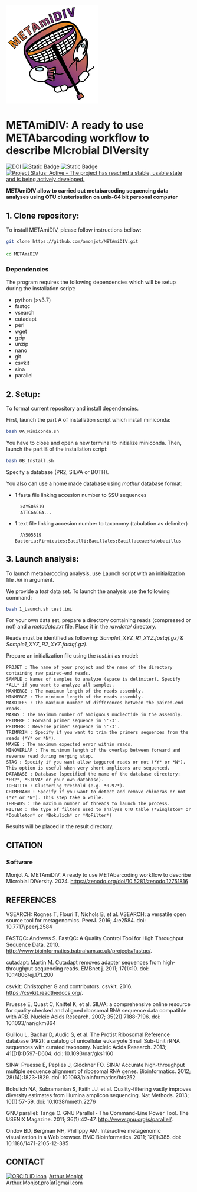 <img src="logo_METAmiDIV.png" alt="drawing" width="250"/>

# **METAmiDIV: A ready to use METAbarcoding workflow to describe MIcrobial DIVersity**

[![DOI](https://zenodo.org/badge/DOI/10.5281/zenodo.12751816.svg)](https://zenodo.org/doi/10.5281/zenodo.12751816)
![Static Badge](https://img.shields.io/badge/License-Creative%20Commons%20Attribution%204.0%20International-orange)
![Static Badge](https://img.shields.io/badge/Code-Shell-8A2BE2)
[![Project Status: Active - The project has reached a stable, usable state and is being actively developed.](http://www.repostatus.org/badges/latest/active.svg)](http://www.repostatus.org/#active)

**METAmiDIV allow to carried out metabarcoding sequencing data analyses using OTU clusterisation on unix-64 bit personal computer**

## **1. Clone repository:**

To install METAmiDIV, please follow instructions bellow:

```bash
git clone https://github.com/amonjot/METAmiDIV.git

cd METAmiDIV
```

### **Dependencies**
The program requires the following dependencies which will be setup during the installation script:
- python (>v3.7)
- fastqc
- vsearch
- cutadapt
- perl
- wget
- gzip
- unzip
- nano
- git
- csvkit
- sina
- parallel

## **2. Setup:**

To format current repository and install dependencies. 

First, launch the part A of installation script which install miniconda:

```bash
bash 0A_Miniconda.sh
```

You have to close and open a new terminal to initialize miniconda. Then, launch the part B of the installation script: 

```bash
bash 0B_Install.sh
```

Specify a database (PR2, SILVA or BOTH).

You also can use a home made database using *mothur* database format:

- 1 fasta file linking accesion number to SSU sequences

        >AY505519
        ATTCGACGA...
        
- 1 text file linking accesion number to taxonomy (tabulation as delimiter)

        AY505519    Bacteria;Firmicutes;Bacilli;Bacillales;Bacillaceae;Halobacillus

## **3. Launch analysis:**

To launch metabarcoding analysis, use Launch script with an initialization file *.ini* in argument.

We provide a *test* data set. To launch the analysis use the following command:

```bash
bash 1_Launch.sh test.ini
```

For your own data set, prepare a directory containing reads (compressed or not) and a *metadata.txt* file. Place it in the *rawdata/* directory.

Reads must be identified as following: *Sample1_XYZ_R1_XYZ.fastq(.gz)* & *Sample1_XYZ_R2_XYZ.fastq(.gz)*.

Prepare an initialization file using the *test.ini* as model:

    PROJET : The name of your project and the name of the directory containing raw paired-end reads.
    SAMPLE : Names of samples to analyze (space is delimiter). Specify *ALL* if you want to analyze all samples.
    MAXMERGE : The maximum length of the reads assembly.
    MINMERGE : The minimum length of the reads assembly.
    MAXDIFFS : The maximum number of differences between the paired-end reads.
    MAXNS : The maximum number of ambiguous nucleotide in the assembly.
    PRIMERF : Forward primer sequence in 5'-3'.
    PRIMERR : Reverse primer sequence in 5'-3'.
    TRIMPRIM : Specify if you want to trim the primers sequences from the reads (*Y* or *N*).
    MAXEE : The maximum expected error within reads.
    MINOVERLAP : The minimum length of the overlap between forward and reverse read during merging step.
    STAG : Specify if you want allow taggered reads or not (*Y* or *N*). This option is useful when very short amplicons are sequenced.
    DATABASE : Database (specified the name of the database directory: *PR2*, *SILVA* or your own database).
    IDENTITY : Clustering treshold (e.g. *0.97*).
    CHIMERAYN : Specify if you want to detect and remove chimeras or not (*Y* or *N*). This step take a while.
    THREADS : The maximum number of threads to launch the process.
    FILTER : The type of filters used to analyse OTU table (*Singleton* or *Doubleton* or *Bokulich* or *NoFilter*)

Results will be placed in the result directory.


## CITATION
### Software
Monjot A. METAmiDIV: A ready to use METAbarcoding workflow to describe MIcrobial DIVersity. 2024. https://zenodo.org/doi/10.5281/zenodo.12751816


## REFERENCES

VSEARCH: Rognes T, Flouri T, Nichols B, et al. VSEARCH: a versatile open source tool for metagenomics. PeerJ. 2016; 4:e2584. doi: 10.7717/peerj.2584

FASTQC: Andrews S. FastQC:  A Quality Control Tool for High Throughput Sequence Data. 2010. http://www.bioinformatics.babraham.ac.uk/projects/fastqc/.

cutadapt: Martin M. Cutadapt removes adapter sequences from high-throughput sequencing reads. EMBnet j. 2011; 17(1):10. doi: 10.14806/ej.17.1.200

csvkit: Christopher G and contributors. csvkit. 2016. https://csvkit.readthedocs.org/.

Pruesse E, Quast C, Knittel K, et al. SILVA: a comprehensive online resource for quality checked and aligned ribosomal RNA sequence data compatible with ARB. Nucleic Acids Research. 2007; 35(21):7188-7196. doi: 10.1093/nar/gkm864

Guillou L, Bachar D, Audic S, et al. The Protist Ribosomal Reference database (PR2): a catalog of unicellular eukaryote Small Sub-Unit rRNA sequences with curated taxonomy. Nucleic Acids Research. 2013; 41(D1):D597-D604. doi: 10.1093/nar/gks1160

SINA: Pruesse E, Peplies J, Glöckner FO. SINA: Accurate high-throughput multiple sequence alignment of ribosomal RNA genes. Bioinformatics. 2012; 28(14):1823-1829. doi: 10.1093/bioinformatics/bts252

Bokulich NA, Subramanian S, Faith JJ, et al. Quality-filtering vastly improves diversity estimates from Illumina amplicon sequencing. Nat Methods. 2013; 10(1):57-59. doi: 10.1038/nmeth.2276

GNU parallel: Tange O. GNU Parallel - The Command-Line Power Tool. The USENIX Magazine. 2011; 36(1):42-47. http://www.gnu.org/s/parallel/.

Ondov BD, Bergman NH, Phillippy AM. Interactive metagenomic visualization in a Web browser. BMC Bioinformatics. 2011; 12(1):385. doi: 10.1186/1471-2105-12-385


## CONTACT
<div itemscope itemtype="https://schema.org/Person"><a itemprop="sameAs" content="https://orcid.org/0000-0002-6978-4785" href="https://orcid.org/0000-0002-6978-4785" target="orcid.widget" rel="noopener noreferrer" style="vertical-align:top;"><img src="https://orcid.org/sites/default/files/images/orcid_16x16.png" style="width:1em;margin-right:.5em;" alt="ORCID iD icon">Arthur Monjot</a></div>
Arthur.Monjot.pro[at]gmail.com
